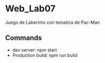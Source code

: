 # Web_Lab07
Juego de Laberinto con tematica de Pac-Man

## Commands
- dev server: npm start
- Production build: npm run build